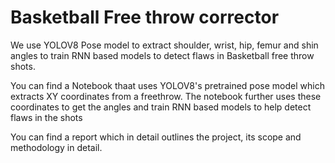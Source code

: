 # Basketball Free throw corrector
We use YOLOV8 Pose model to extract shoulder, wrist, hip, femur and shin angles to train RNN based models to detect flaws in Basketball free throw shots.

You can find a Notebook thaat uses YOLOV8's pretrained pose model which extracts XY coordinates from a freethrow. The notebook further uses these coordinates to get the angles and train RNN based models to help detect flaws in the shots

You can find a report which in detail outlines the project, its scope and methodology in detail.
